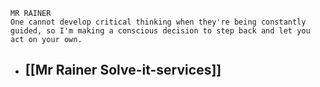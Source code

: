 ```
MR RAINER  
One cannot develop critical thinking when they're being constantly guided, so I'm making a conscious decision to step back and let you act on your own.
```
- [[Mr Rainer Solve-it-services]] 
	- 